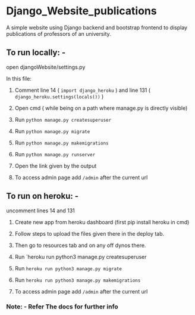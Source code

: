 # Django_Website_publications
A simple website using Django backend and bootstrap frontend to display publications of professors of an university.

## To run locally: -
open djangoWebsite/settings.py

In this file:

1) Comment line 14 ( `import django_heroku` ) and line 131 ( `django_heroku.settings(locals())` )

2) Open cmd ( while being on a path where manage.py is directly visible)

3) Run `python manage.py createsuperuser`

4) Run `python manage.py migrate`

5) Run `python manage.py makemigrations`

6) Run `python manage.py runserver`

7) Open the link given by the output

8) To access admin page add `/admin` after the current url


## To run on heroku: -
uncomment lines 14 and 131

1) Create new app from heroku dashboard (first pip install heroku in cmd)

2) Follow steps to upload the files given there in the deploy tab.

3) Then go to resources tab and on any off dynos there.

4) Run `heroku run python3 manage.py createsuperuser

5) Run `heroku run python3 manage.py migrate`

6) Run `heroku run python3 manage.py makemigrations`

7) To access admin page add `/admin` after the current url



### Note: - Refer The docs for further info
